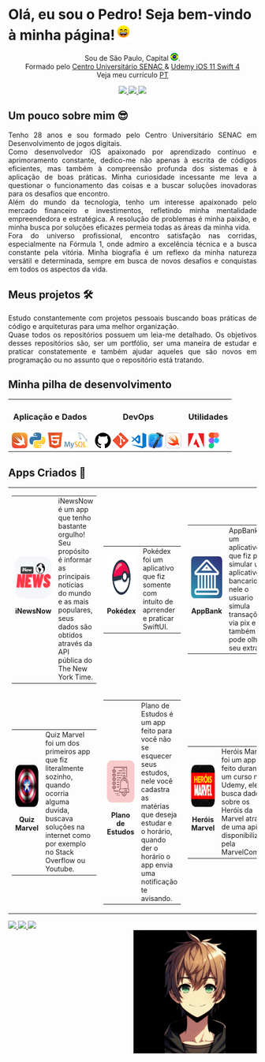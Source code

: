 # Olá, eu sou o Pedro! Seja bem-vindo à minha página!<img src="https://raw.githubusercontent.com/PedroRoca7/PedroRoca7/main/images/_gifs/smile.gif" width="35px"/>

<p align="center">
    Sou de São Paulo, Capital <img width="16" src="https://github.com/PedroRoca7/PedroRoca7/blob/main/images/_icons/Brasil-quadrado.png" alt="Brazil"/>.
    <br/>Formado pelo <a href="https://www.sp.senac.br/graduacao/tecnologia-em-jogos-digitais">Centro Universitário SENAC </a> & <a href="https://www.udemy.com/course/curso-completo-de-desenvolvimento-ios11swift4/"> Udemy iOS 11 Swift 4</a>
    <br/>Veja meu currículo <a href="https://github.com/PedroRoca7/PedroRoca7/blob/main/files/Pedro Henrique Roca Moreira  iOS Developer.pdf">PT</a>
</p>

<!-- Redes sociais -->
<p align="center">
<!-- Linkedin -->
    <a href="https://www.linkedin.com/in/pedro-henrique-roca-moreira">
        <img src="https://img.shields.io/badge/Linkedin-0e76a8?&style=flat-square&logo=linkedin&logoColor=white" />
    </a>
<!-- Instagram -->
    <a href="https://www.instagram.com/pedrom11reus/">
        <img src="https://img.shields.io/badge/Instagram-c13584?&style=flat-square&logo=instagram&logoColor=white" />
    </a>
<!-- Facebook -->
    <a href="https://www.facebook.com/pedro.lulinha">
        <img src="https://img.shields.io/badge/Facebook-3b5998?&style=flat-square&logo=facebook&logoColor=white" />
    </a>
</p>

## Um pouco sobre mim 😎

<p align="justify">
    Tenho 28 anos e sou formado pelo Centro Universitário SENAC em Desenvolvimento de jogos digitais.
    <br/>Como desenvolvedor iOS apaixonado por aprendizado contínuo e aprimoramento constante, dedico-me não apenas à escrita de códigos eficientes, mas também à compreensão profunda dos sistemas e à aplicação de boas práticas. Minha curiosidade incessante me leva a questionar o funcionamento das coisas e a buscar soluções inovadoras para os desafios que encontro.
    <br/>Além do mundo da tecnologia, tenho um interesse apaixonado pelo mercado financeiro e investimentos, refletindo minha mentalidade empreendedora e estratégica. A resolução de problemas é minha paixão, e minha busca por soluções eficazes permeia todas as áreas da minha vida.
    <br/>Fora do universo profissional, encontro satisfação nas corridas, especialmente na Fórmula 1, onde admiro a excelência técnica e a busca constante pela vitória. Minha biografia é um reflexo da minha natureza versátil e determinada, sempre em busca de novos desafios e conquistas em todos os aspectos da vida.
</p>

## Meus projetos 🛠️
<p align="justify">
   Estudo constantemente com projetos pessoais buscando boas práticas de código e arquiteturas para uma melhor organização.
    <br/>Quase todos os repositórios possuem um leia-me detalhado. Os objetivos desses repositórios são, ser um portfólio, ser uma maneira de estudar e praticar constatemente e também ajudar aqueles que são novos em programação ou no assunto que o repositório está tratando.
</p>

## Minha pilha de desenvolvimento
<table align="center" style="margin: 0px auto;">
    <tr>
        <td><h3 align="center">Aplicação e Dados</h3></td>
        <td><h3 align="center">DevOps</h3></td>
        <td><h3 align="center">Utilidades</h3></td>
    </tr>
    <tr>
        <td>
            <img src="https://github.com/PedroRoca7/PedroRoca7/blob/main/images/_icons/Swift-quadrado.png"/>
            <img src="https://github.com/PedroRoca7/PedroRoca7/blob/main/images/_icons/Pyhon-quadrada.png"/>
            <img src="https://github.com/PedroRoca7/PedroRoca7/blob/main/images/_icons/HTML-quadrado.png"/>
            <a href="https://www.mysql.com/"><img src="https://github.com/PedroRoca7/PedroRoca7/blob/main/images/_icons/MySQL.png"/></a>
        </td>
        <td>
            <a href="https://github.com/PedroRoca7"><img src="https://github.com/PedroRoca7/PedroRoca7/blob/main/images/_icons/GitHub-quadrado.png"/></a>
            <a href="https://git-scm.com/"><img src="https://github.com/PedroRoca7/PedroRoca7/blob/main/images/_icons/Git-quadrada.png"/></a>
            <a href="https://code.visualstudio.com/"><img src="https://github.com/PedroRoca7/PedroRoca7/blob/main/images/_icons/VsCode-quadrado.png"/></a>
            <a href="https://apps.apple.com/br/app/xcode/id497799835"><img src="https://github.com/PedroRoca7/PedroRoca7/blob/main/images/_icons/XCode-quadrado.png"/></a>
            <a href="https://www.apple.com/br/swift/playgrounds/"><img src="https://github.com/PedroRoca7/PedroRoca7/blob/main/images/_icons/SwiftPlaygrounds-quadrado.png"/></a>
        </td>
        <td>
            <img src="https://github.com/PedroRoca7/PedroRoca7/blob/main/images/_icons/Adobe-quadrado.png"/>
            <a href="https://www.figma.com/"><img src="https://github.com/PedroRoca7/PedroRoca7/blob/main/images/_icons/Figma-quadrado.png"/></a>
        </td>
    </tr>
</table>

## Apps Criados 📱
<table>
    <!-- >>>>>>>>>>>>>>>>>>>> Linha 01 <<<<<<<<<<<<<<<<<<<<<< -->
    <tr>
        <!-- iNewsNow -->
        <td>
            <table>
                <tr>
                    <td align="center">
                        <a href="https://github.com/PedroRoca7/iNewsNow">
                            <img src="https://github.com/PedroRoca7/PedroRoca7/blob/main/images/_apps/Logo iNewsNow-Arredondado.png" height=85 alt="Logo app iNewsNow"/>
                        </a>
                        <p><b>iNewsNow</b></p>
                    </td>
                    <td rowspan="2" width = 400 valign="top">
                        iNewsNow é um app que tenho bastante orgulho! Seu propósito é informar as principais notícias do mundo e as mais populares, seus dados são obtidos através da API pública do The New York Time.
                    </td>
                </tr>
            </table>
         </td>
        <!-- Pokédex -->
      <td>
            <table>
                <tr>
                    <td align="center">
                        <a href="https://github.com/PedroRoca7/Pokedex">
                            <img src="https://github.com/PedroRoca7/PedroRoca7/blob/main/images/_apps/Logo Pokedex-Arredondado.png" height=85 alt="Logo app Pokedex"/>
                        </a>
                        <p><b>Pokédex</b></p>
                    </td>
                    <td rowspan="2" width=400 valign="top">
                        Pokédex foi um aplicativo que fiz somente com intuito de aprrender e praticar SwiftUI.
                    </td>
                </tr>
            </table>
        </td>
        <!-- AppBank  -->
        <td>
            <table>
                <tr>
                    <td align="center">
                        <a href="https://github.com/PedroRoca7/AppBank">
                            <img src="https://github.com/PedroRoca7/PedroRoca7/blob/main/images/_apps/Logo AppBank-Arredondado.png" height=85  alt="Logo app AppBank"/>
                        </a>
                        <p><b>AppBank</b></p>
                    </td>
                    <td rowspan="2" width = 400 valign="top">
                        AppBank foi um aplicativo que fiz para simular um aplicativo bancario, nele o usuario simula transações via pix e também pode olhar seu extrato.
                    </td>
                </tr>
            </table>
        </td>
    <!-- >>>>>>>>>>>>>>>>>>>> Linha 02 <<<<<<<<<<<<<<<<<<<<<< --> 
    <tr>
        <!-- QuizMarvel -->
        <td>
            <table>
                <tr>
                    <td align="center">
                        <a href="https://github.com/PedroRoca7/QuizMarvel">
                            <img src="https://github.com/PedroRoca7/PedroRoca7/blob/main/images/_apps/Logo QuizMarvel-Arredondado.png" height=85  alt="Logo app QuizMarvel"/>
                        </a>
                        <p><b>Quiz Marvel</b></p>
                    </td>
                    <td rowspan="2" width = 400 valign="top">
                        Quiz Marvel foi um dos primeiros app que fiz literalmente sozinho, quando ocorria alguma duvida, buscava soluções na internet como por exemplo no Stack Overflow ou Youtube.
                    </td>
                </tr>
            </table>
        </td>
        <!-- Plano de Estudos --> 
        <td>
            <table>
                <tr>
                    <td align="center">
                        <a href="https://github.com/PedroRoca7/PlanoDeEstudos">
                            <img src="https://github.com/PedroRoca7/PedroRoca7/blob/main/images/_apps/Logo PlanoDeEstudos-Arredondado.png"  height=85 alt="Logo app Plano de Estudos"/>
                        </a>
                        <p><b>Plano de Estudos</b></p>
                    </td>
                    <td rowspan="2" width = 400 valign="top">
                        Plano de Estudos é um app feito para você não se esquecer seus estudos, nele você cadastra as matérias que deseja estudar e o horário, quando der o horário o app envia uma notificação te avisando.
                    </td> 
                </tr>
            </table>
        </td>
        <!-- Heróis Marvel -->
        <td>
            <table>
                <tr>
                    <td align="center">
                        <a href="https://github.com/PedroRoca7/HeroisMarvel">
                            <img src="https://github.com/PedroRoca7/PedroRoca7/blob/main/images/_apps/Logo HeroisMarvel-Arredondado.png"  height=85 alt="Logo app Heróis Marvel"/>
                        </a>
                        <p><b>Heróis Marvel</b></p>
                    </td>
                    <td rowspan="2" width = 400 valign="top">
                        Heróis Marvel foi um app feito durante um curso na Udemy, ele busca dados sobre os Heróis da Marvel através de uma api disponibilizada pela MarvelComics.
                    </td>
                </tr>
            </table>
        </td>
    </tr>
</table>
<div>
    <a href="https://github.com/PedroRoca7">
    <img height="180em" src="https://github-readme-stats.vercel.app/api?username=pedroroca7&show_icons=true&theme=radical&include_all_commits=true&count_private=true"/>
    <img height="180em" src="https://github-readme-stats.vercel.app/api/top-langs/?username=pedroroca7&layout=compact&langs_count=16&theme=radical"/>
    <img  src="https://cdn.discordapp.com/attachments/1205180002619101236/1205180042993205279/PersonagemAnimadoGif.gif">
</div>
<img align="right" alt="Pedro-Anime" src="https://raw.githubusercontent.com/PedroRoca7/PedroRoca7/main/images/_gifs/PersonagemPedroAnimadoGif.gif" width="250px">
